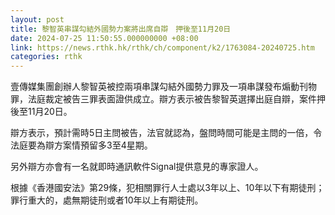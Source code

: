 ```yaml
---
layout: post
title: 黎智英串謀勾結外國勢力案將出席自辯　押後至11月20日
date: 2024-07-25 11:50:55.000000000 +08:00
link: https://news.rthk.hk/rthk/ch/component/k2/1763084-20240725.htm
categories: rthk
---
```


壹傳媒集團創辦人黎智英被控兩項串謀勾結外國勢力罪及一項串謀發布煽動刊物罪，法庭裁定被告三罪表面證供成立。辯方表示被告黎智英選擇出庭自辯，案件押後至11月20日。

辯方表示，預計需時5日主問被告，法官就認為，盤問時間可能是主問的一倍，令法庭要為辯方案情預留多3至4星期。

另外辯方亦會有一名就即時通訊軟件Signal提供意見的專家證人。

根據《香港國安法》第29條，犯相關罪行人士處以3年以上、10年以下有期徒刑；罪行重大的，處無期徒刑或者10年以上有期徒刑。

